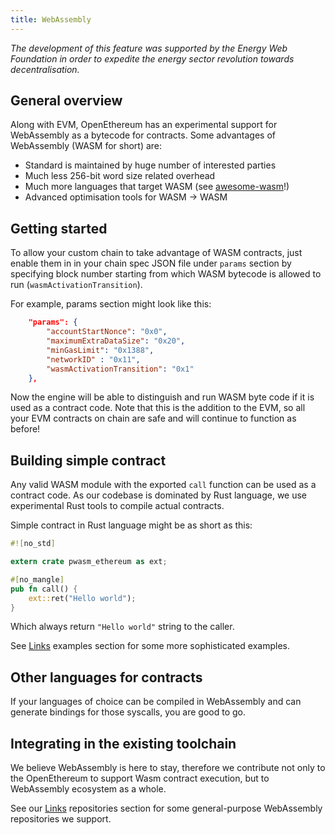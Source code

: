 ```yaml
---
title: WebAssembly
---
```

_The development of this feature was supported by the Energy Web Foundation in order to expedite the energy sector revolution towards decentralisation._

## General overview

Along with EVM, OpenEthereum has an experimental support for WebAssembly as a bytecode for contracts. Some advantages of WebAssembly (WASM for short) are:

- Standard is maintained by huge number of interested parties
- Much less 256-bit word size related overhead
- Much more languages that target WASM (see [awesome-wasm](https://github.com/mbasso/awesome-wasm)!)
- Advanced optimisation tools for WASM -> WASM

## Getting started

To allow your custom chain to take advantage of WASM contracts, just enable them in in your chain spec JSON file under `params` section by specifying block number starting from which WASM bytecode is allowed to run (`wasmActivationTransition`).

For example, params section might look like this:

```json
	"params": {
		"accountStartNonce": "0x0",
		"maximumExtraDataSize": "0x20",
		"minGasLimit": "0x1388",
		"networkID" : "0x11",
		"wasmActivationTransition": "0x1"
	},
```

Now the engine will be able to distinguish and run WASM byte code if it is used as a contract code. Note that this is the addition to the EVM, so all your EVM contracts on chain are safe and will continue to function as before!

## Building simple contract

Any valid WASM module with the exported `call` function can be used as a contract code. As our codebase is dominated by Rust language, we use experimental Rust tools to compile actual contracts.

Simple contract in Rust language might be as short as this:

```rust
#![no_std]

extern crate pwasm_ethereum as ext;

#[no_mangle]
pub fn call() {
    ext::ret("Hello world");
}
```

Which always return `"Hello world"` string to the caller.

See [Links](WebAssembly-Links) examples section for some more sophisticated examples.

## Other languages for contracts

If your languages of choice can be compiled in WebAssembly and can generate bindings for those syscalls, you are good to go.

## Integrating in the existing toolchain

We believe WebAssembly is here to stay, therefore we contribute not only to the OpenEthereum to support Wasm contract execution, but to WebAssembly ecosystem as a whole.

See our [Links](WebAssembly-Links) repositories section for some general-purpose WebAssembly repositories we support.

